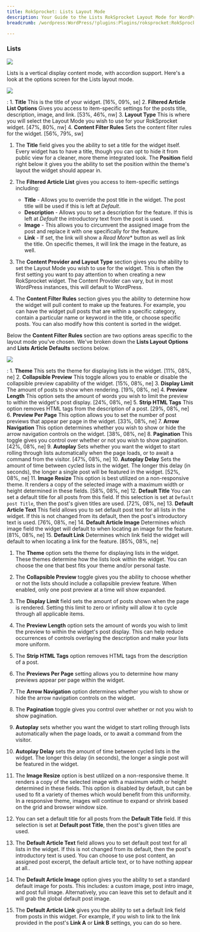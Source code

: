 ```yaml
---
title: RokSprocket: Lists Layout Mode
description: Your Guide to the Lists RokSprocket Layout Mode for WordPress
breadcrumb: /wordpress:WordPress/!plugins:Plugins/roksprocket:RokSprocket

---
```


### Lists

![][lists]

Lists is a vertical display content mode, with accordion support. Here's a look at the options screen for the Lists layout mode.

![][lists1]

:   1. **Title** This is the title of your widget. [16%, 09%, se]
    2. **Filtered Article List Options** Gives you access to item-specific settings for the posts title, description, image, and link. [53%, 46%, nw]
    3. **Layout Type** This is where you will select the Layout Mode you wish to use for your RokSprocket widget. [47%, 80%, nw]
    4. **Content Filter Rules** Sets the content filter rules for the widget. [56%, 79%, sw]

1. The **Title** field gives you the ability to set a title for the widget itself. Every widget has to have a title, though you can opt to hide it from public view for a cleaner, more theme integrated look. The **Position** field right below it gives you the ability to set the position within the theme's layout the widget should appear in.

2. The **Filtered Article List** gives you access to item-specific settings including:

    * **Title** - Allows you to override the post title in the widget. The post title will be used if this is left at *Default*.
    * **Description** - Allows you to set a description for the feature. If this is left at *Default* the introductory text from the post is used. 
    * **Image** - This allows you to circumvent the assigned image from the post and replace it with one specifically for the feature. 
    * **Link** - If set, the link will show a *Read More** button as well as link the title. On specific themes, it will link the image in the feature, as well.

3. The **Content Provider and Layout Type** section gives you the ability to set the Layout Mode you wish to use for the widget. This is often the first setting you want to pay attention to when creating a new RokSprocket widget. The Content Provider can vary, but in most WordPress instances, this will default to WordPress.

4. The **Content Filter Rules** section gives you the ability to determine how the widget will pull content to make up the features. For example, you can have the widget pull posts that are within a specific category, contain a particular name or keyword in the title, or choose specific posts. You can also modify how this content is sorted in the widget.

Below the **Content Filter Rules** section are two options areas specific to the layout mode you've chosen. We've broken down the **Lists Layout Options** and **Lists Article Defaults** sections below.

![][lists_2]

:   1. **Theme** This sets the theme for displaying lists in the widget. [11%, 08%, ne]
    2. **Collapsible Preview** This toggle allows you to enable or disable the collapsible preview capability of the widget. [15%, 08%, ne]
    3. **Display Limit** The amount of posts to show when rendering. [19%, 08%, ne]
    4. **Preview Length** This option sets the amount of words you wish to limit the preview to within the widget's post display. [24%, 08%, ne]
    5.  **Strip HTML Tags** This option removes HTML tags from the description of a post. [29%, 08%, ne]
    6. **Preview Per Page** This option allows you to set the number of post previews that appear per page in the widget. [33%, 08%, ne]
    7. **Arrow Navigation** This option determines whether you wish to show or hide the arrow navigation controls on the widget. [38%, 08%, ne]
    8. **Pagination** This toggle gives you control over whether or not you wish to show pagination. [42%, 08%, ne]
    9. **Autoplay** Sets whether you want the widget to start rolling through lists automatically when the page loads, or to await a command from the visitor. [47%, 08%, ne]
    10. **Autoplay Delay** Sets the amount of time between cycled lists in the widget. The longer this delay (in seconds), the longer a single post will be featured in the widget. [52%, 08%, ne]
    11. **Image Resize** This option is best utilized on a non-responsive theme. It renders a copy of the selected image with a maximum width or height determined in these fields. [58%, 08%, ne]
    12. **Default Title** You can set a default title for all posts from this field. If this selection is set at `Default post Title`, then the post's given titles are used. [72%, 08%, ne]
    13. **Default Article Text** This field allows you to set default post text for all lists in the widget. If this is not changed from its default, then the post's introductory text is used. [76%, 08%, ne]
    14. **Default Article Image** Determines which image field the widget will default to when locating an image for the feature. [81%, 08%, ne]
    15. **Default Link** Determines which link field the widget will default to when locating a link for the feature. [85%, 08%, ne]

1.  The **Theme** option sets the theme for displaying lists in the widget. These themes determine how the lists look within the widget. You can choose the one that best fits your theme and/or personal taste.

2. The **Collapsible Preview** toggle gives you the ability to choose whether or not the lists should include a collapsible preview feature. When enabled, only one post preview at a time will show expanded.

3.  The **Display Limit** field sets the amount of posts shown when the page is rendered.  Setting this limit to zero or infinity will allow it to cycle through all applicable items.

4. The **Preview Length** option sets the amount of words you wish to limit the preview to within the widget's post display. This can help reduce occurrences of controls overlaying the description and make your lists more uniform.

5. The **Strip HTML Tags** option removes HTML tags from the description of a post.

6. The **Previews Per Page** setting allows you to determine how many previews appear per page within the widget.

7.  The **Arrow Navigation** option determines whether you wish to show or hide the arrow navigation controls on the widget.

8.  The **Pagination** toggle gives you control over whether or not you wish to show pagination.

9.  **Autoplay** sets whether you want the widget to start rolling through lists automatically when the page loads, or to await a command from the visitor.

10. **Autoplay Delay** sets the amount of time between cycled lists in the widget. The longer this delay (in seconds), the longer a single post will be featured in the widget.

11.  The **Image Resize** option is best utilized on a non-responsive theme. It renders a copy of the selected image with a maximum width or height determined in these fields. This option is disabled by default, but can be used to fit a variety of themes which would benefit from this uniformity. In a responsive theme, images will continue to expand or shrink based on the grid and browser window size.

12.  You can set a default title for all posts from the **Default Title** field. If this selection is set at **Default post Title**, then the post's given titles are used. 

13.  The **Default Article Text** field allows you to set default post text for all lists in the widget. If this is not changed from its default, then the post's introductory text is used. You can choose to use post content, an assigned post excerpt, the default article text, or to have nothing appear at all..

14.  The **Default Article Image** option gives you the ability to set a standard default image for posts. This includes: a custom image, post intro image, and post full image. Alternatively, you can leave this set to default and it will grab the global default post image.

15.  The **Default Article Link** gives you the ability to set a default link field from posts in this widget. For example, if you wish to link to the link provided in the post's **Link A** or **Link B** settings, you can do so here.

[lists]: assets/lists.png
[lists_link]: layout_modes.md#lists
[lists_1]: assets/lists_1.png
[lists_2]: assets/lists_2.png
[lists1]: assets/wp_roksprocket_lists_1.png